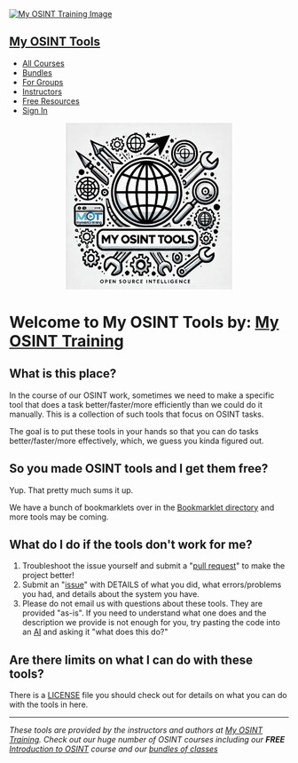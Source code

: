<div class="header__container">
  <div class="header__wrapper">
    <section class="header__logo header__logo___2909e">
        <a href="/">
          <img src="https://import.cdn.thinkific.com/568124%2Fcustom_site_themes%2Fid%2FfAru0CvDRm2i9beQGYHA_myosint-training-light.png" srcset="https://import.cdn.thinkific.com/568124%2Fcustom_site_themes%2Fid%2FfAru0CvDRm2i9beQGYHA_myosint-training-light.png?width=384&amp;dpr=1 1x, https://import.cdn.thinkific.com/568124%2Fcustom_site_themes%2Fid%2FfAru0CvDRm2i9beQGYHA_myosint-training-light.png?width=384&amp;dpr=2 2x, https://import.cdn.thinkific.com/568124%2Fcustom_site_themes%2Fid%2FfAru0CvDRm2i9beQGYHA_myosint-training-light.png?width=384&amp;dpr=3 3x" alt="My OSINT Training Image" class="logo img-responsive" loading="lazy">
          <h1 class="sr-only">
            My OSINT Tools
          </h1>
        </a>
    </section>
    <nav class="header__nav hidden-print">
      <ul>
        <li class="header__nav-item">
          <a href="https://www.myosint.training/courses" target="_self">All Courses</a>
        </li>
        <li class="header__nav-item">
          <a href="https://www.myosint.training/pages/bundles" target="_self">Bundles</a>
        </li>
        <li class="header__nav-item">
          <a href="https://www.myosint.training/pages/group-trainings-and-events" target="_self">For Groups</a>
        </li>
        <li class="header__nav-item">
          <a href="https://www.myosint.training/pages/instructors" target="_self">Instructors</a>
        </li>
        <li class="header__nav-item">
          <a href="https://www.myosint.training/pages/free-resources" target="_self">Free Resources</a>
        </li>
        <li class="header__nav-item header__nav-sign-in">
          <a href="https://www.myosint.training/users/sign_in" target="_self"> Sign In</a>
        </li>
      </ul>
    </nav>
  </div>
</div>

<p align="center">
    <img src="/images/logo.png" alt="My OSINT Tools logo" width="300">
</p>

# Welcome to My OSINT Tools by: [My OSINT Training](https://www.myosint.training)

## What is this place?

In the course of our OSINT work, sometimes we need to make a specific tool that does a task better/faster/more efficiently than we could do it manually. This is a collection of such tools that focus on OSINT tasks.

The goal is to put these tools in your hands so that you can do tasks better/faster/more effectively, which, we guess you kinda figured out.

## So you made OSINT tools and I get them free?

Yup. That pretty much sums it up.

We have a bunch of bookmarklets over in the [Bookmarklet directory](https://tools.myosint.training/bookmarklets/) and more tools may be coming.

## What do I do if the tools don't work for me?

1. Troubleshoot the issue yourself and submit a "[pull request](https://docs.github.com/en/pull-requests/collaborating-with-pull-requests/proposing-changes-to-your-work-with-pull-requests/about-pull-requests)" to make the project better!
2. Submit an "[issue](https://github.com/myosintllc/mot-osint-tools/issues)" with DETAILS of what you did, what errors/problems you had, and details about the system you have.
3. Please do not email us with questions about these tools. They are provided "as-is". If you need to understand what one does and the description we provide is not enough for you, try pasting the code into an [AI](https://chatgpt.com/) and asking it "what does this do?"

## Are there limits on what I can do with these tools?

There is a [LICENSE](https://github.com/myosintllc/mot-osint-tools/blob/main/LICENSE) file you should check out for details on what you can do with the tools in here.

---
_These tools are provided by the instructors and authors at [My OSINT Training](https://www.myosint.training). Check out our huge number of OSINT courses including our **FREE** [Introduction to OSINT](https://www.myosint.training/courses/introduction-to-osint) course and our [bundles of classes](https://www.myosint.training/pages/bundles)_
